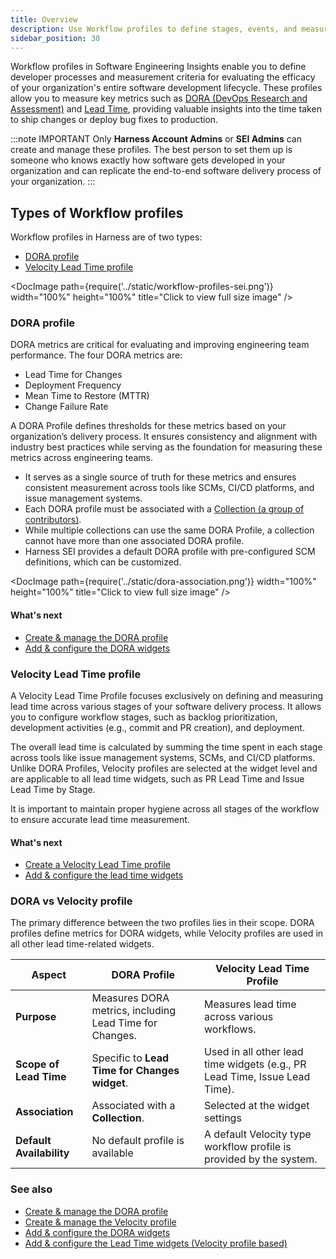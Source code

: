 ```yaml
---
title: Overview
description: Use Workflow profiles to define stages, events, and measurement criteria for Lead Time reporting.
sidebar_position: 30
---
```


Workflow profiles in Software Engineering Insights enable you to define developer processes and measurement criteria for evaluating the efficacy of your organization's entire software development lifecycle. These profiles allow you to measure key metrics such as [DORA (DevOps Research and Assessment)](https://dora.dev/) and [Lead Time](/docs/software-engineering-insights/sei-profiles/workflow-profiles/velocity-profile), providing valuable insights into the time taken to ship changes or deploy bug fixes to production.

:::note IMPORTANT
Only **Harness Account Admins** or **SEI Admins** can create and manage these profiles. The best person to set them up is someone who knows exactly how software gets developed in your organization and can replicate the end-to-end software delivery process of your organization.
:::

## Types of Workflow profiles

Workflow profiles in Harness are of two types:

* [DORA profile](#dora-profile)
* [Velocity Lead Time profile](#velocity-lead-time-profile)

<DocImage path={require('../static/workflow-profiles-sei.png')} width="100%" height="100%" title="Click to view full size image" />

### DORA profile

DORA metrics are critical for evaluating and improving engineering team performance. The four DORA metrics are:

* Lead Time for Changes
* Deployment Frequency
* Mean Time to Restore (MTTR)
* Change Failure Rate

A DORA Profile defines thresholds for these metrics based on your organization’s delivery process. It ensures consistency and alignment with industry best practices while serving as the foundation for measuring these metrics across engineering teams.

* It serves as a single source of truth for these metrics and ensures consistent measurement across tools like SCMs, CI/CD platforms, and issue management systems. 
* Each DORA profile must be associated with a [Collection (a group of contributors)](/docs/software-engineering-insights/sei-projects-and-collections/manage-collections).
* While multiple collections can use the same DORA Profile, a collection cannot have more than one associated DORA profile. 
* Harness SEI provides a default DORA profile with pre-configured SCM definitions, which can be customized.

<DocImage path={require('../static/dora-association.png')} width="100%" height="100%" title="Click to view full size image" />

#### What's next

* [Create & manage the DORA profile](/docs/software-engineering-insights/sei-profiles/workflow-profiles/dora-profile)
* [Add & configure the DORA widgets](/docs/software-engineering-insights/sei-metrics-and-reports/dora-metrics/dora-metrics)

### Velocity Lead Time profile

A Velocity Lead Time Profile focuses exclusively on defining and measuring lead time across various stages of your software delivery process. 
It allows you to configure workflow stages, such as backlog prioritization, development activities (e.g., commit and PR creation), and deployment. 

The overall lead time is calculated by summing the time spent in each stage across tools like issue management systems, SCMs, and CI/CD platforms. Unlike DORA Profiles, Velocity profiles are selected at the widget level and are applicable to all lead time widgets, such as PR Lead Time and Issue Lead Time by Stage.

It is important to maintain proper hygiene across all stages of the workflow to ensure accurate lead time measurement.

#### What's next

* [Create a Velocity Lead Time profile](/docs/software-engineering-insights/sei-profiles/workflow-profiles/velocity-profile)
* [Add & configure the lead time widgets](/docs/software-engineering-insights/sei-metrics-and-reports/velocity-metrics-reports/lead-time-reports)

### DORA vs Velocity profile

The primary difference between the two profiles lies in their scope. DORA profiles define metrics for DORA widgets, while Velocity profiles are used in all other lead time-related widgets.

| **Aspect**               | **DORA Profile**                          | **Velocity Lead Time Profile**               |
|---------------------------|-------------------------------------------|---------------------------------------------|
| **Purpose**               | Measures DORA metrics, including Lead Time for Changes. | Measures lead time across various workflows. |
| **Scope of Lead Time**    | Specific to **Lead Time for Changes widget**. | Used in all other lead time widgets (e.g., PR Lead Time, Issue Lead Time). |
| **Association**           | Associated with a **Collection**.         | Selected at the widget settings   |
| **Default Availability**  | No default profile is available | A default Velocity type workflow profile is provided by the system.    |

### See also

* [Create & manage the DORA profile](/docs/software-engineering-insights/sei-profiles/workflow-profiles/dora-profile)
* [Create & manage the Velocity profile](/docs/software-engineering-insights/sei-profiles/workflow-profiles/velocity-profile)
* [Add & configure the DORA widgets](/docs/software-engineering-insights/sei-metrics-and-reports/dora-metrics/dora-metrics)
* [Add & configure the Lead Time widgets (Velocity profile based)](/docs/software-engineering-insights/sei-metrics-and-reports/velocity-metrics-reports/lead-time-reports)